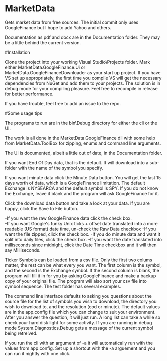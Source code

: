 # MarketData

Gets market data from free sources.  The initial commit only uses GoogleFinance but I hope to add Yahoo and others.  

Documentation as pdf and docx are in the Documentation folder.  They may be a little behind the current version.  

#Installation

Clone the project into your working Visual Studio\Projects folder.  Mark either MarketData.GoogleFinance.Ui or MarketData.GoogleFinanceDownloader as your start up project.  If you have VS set up appropriately, the first time you compile VS will get the necessary dependencies from NuGet and add them to your projects.  The solution is in debug mode for your compiling pleasure.  Feel free to recompile in release for better performance.

If you have trouble, feel free to add an issue to the repo.

#Some usage tips

The programs to run are in the bin\Debug directory for either the cli or the UI.

 The work is all done in the MarketData.GoogleFinance dll with some help from MarketData.ToolBox for zipping, enums and command line arguments.

 The UI is documented, albeit a little out of date, in the Documentation folder.  

If you want End Of Day data, that is the default.  It will download into a sub-folder with the name of the symbol you specify. 

If you want minute data click the Minute Data button.  You will get the last 15 days worth of data, which is a GoogleFinance limitation.  The default Exchange is NYSEARCA and the default symbol is SPY. If you do not know the Exchange, leave it blank and the program will ask GoogleFinance for it.

Click the download data button and take a look at your data.  If you are happy, click the Save to File button.  

-If you want the raw GoogleFinance data click the check box.  
-If you want Google's funky Unix ticks + offset date translated into a more readable (US format) date time, un-check the Raw Data checkbox
-If you want the file zipped, click the check box.
-If you do minute data and want it split into daily files, click the check box.
-If you want the date translated into milliseconds since midnight, click the Date Time checkbox and it will then say Milliseconds.

Ticker Symbols can be loaded from a csv file.  Only the first two colums matter, the rest can be what every you want.  The first column is the symbol, and the second is the Exchange symbol.  If the second column is blank, the program will fill it in for you by asking GoogleFinance and make a backup copy of your original file.  The program will also sort your csv file into symbol sequence.  The test folder has several examples.

The command line interface defaults to asking you questions about the source file for the list of symbols you wish to download, the directory you wish to download to, and the resolution (eod or minute).  The default values are in the app.config file which you can change to suit your environment.  After you answer the question, it will just run. A long list can take a while so check your hard disk light for some activity.  If you are running in debug mode System.Diagnostics.Debug gets a message of the current symbol being retreived.

If you run the cli with an argument of -a it will automatically run with the values from app.config.  Set up a shortcut with the -a arguement and you can run it nightly with one click.



